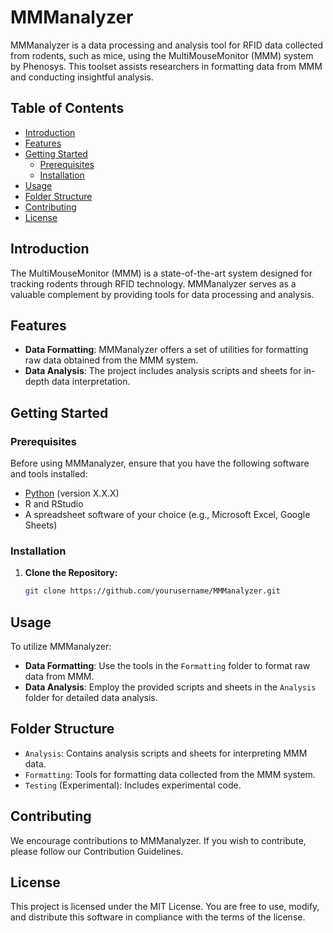 # MMManalyzer

MMManalyzer is a data processing and analysis tool for RFID data collected from rodents, such as mice, using the MultiMouseMonitor (MMM) system by Phenosys. This toolset assists researchers in formatting data from MMM and conducting insightful analysis.

## Table of Contents

- [Introduction](#introduction)
- [Features](#features)
- [Getting Started](#getting-started)
  - [Prerequisites](#prerequisites)
  - [Installation](#installation)
- [Usage](#usage)
- [Folder Structure](#folder-structure)
- [Contributing](#contributing)
- [License](#license)

## Introduction

The MultiMouseMonitor (MMM) is a state-of-the-art system designed for tracking rodents through RFID technology. MMManalyzer serves as a valuable complement by providing tools for data processing and analysis.

## Features

- **Data Formatting**: MMManalyzer offers a set of utilities for formatting raw data obtained from the MMM system.
- **Data Analysis**: The project includes analysis scripts and sheets for in-depth data interpretation.

## Getting Started

### Prerequisites

Before using MMManalyzer, ensure that you have the following software and tools installed:

- [Python](https://www.python.org/) (version X.X.X)
- R and RStudio
- A spreadsheet software of your choice (e.g., Microsoft Excel, Google Sheets)

### Installation

1. **Clone the Repository:**

   ```bash
   git clone https://github.com/yourusername/MMManalyzer.git

## Usage

To utilize MMManalyzer:

- **Data Formatting**: Use the tools in the `Formatting` folder to format raw data from MMM.
- **Data Analysis**: Employ the provided scripts and sheets in the `Analysis` folder for detailed data analysis.

## Folder Structure

- `Analysis`: Contains analysis scripts and sheets for interpreting MMM data.
- `Formatting`: Tools for formatting data collected from the MMM system.
- `Testing` (Experimental): Includes experimental code.
## Contributing

We encourage contributions to MMManalyzer. If you wish to contribute, please follow our Contribution Guidelines.

## License

This project is licensed under the MIT License. You are free to use, modify, and distribute this software in compliance with the terms of the license.
